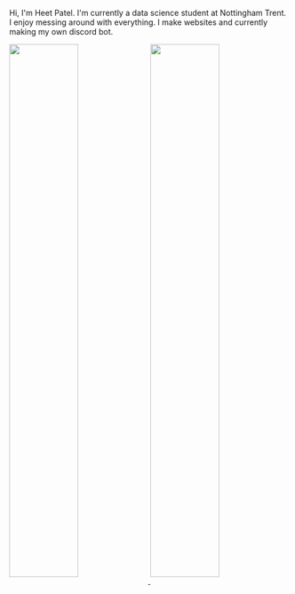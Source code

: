 
Hi, I'm Heet Patel. I'm currently a data science student at Nottingham Trent.
I enjoy messing around with everything. I make websites and currently making
my own discord bot.

<!---
patelheet30/patelheet30 is a ✨ special ✨ repository because its `README.md` (this file) appears on your GitHub profile.
You can click the Preview link to take a look at your changes.
--->

<a href="https://github.com/patelheet30/github-readme-stats">
  <img  align ="center" src="https://github-readme-stats-flame-six.vercel.app/api?username=patelheet30&show_icons=true&theme=dark&count_private=true&line_height=32" width="49.6%"/>
</a>
<a href="https://github.com/patelheet30/github-readme-stats">
  <img align="center" src="https://github-readme-stats-flame-six.vercel.app/api/top-langs/?username=patelheet30&langs_count=8&layout=compact" width="49.6%"/>
</a>
